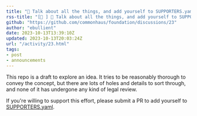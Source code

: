 ```yaml
---
title: "🚀 Talk about all the things, and add yourself to SUPPORTERS.yaml"
rss-title: "[📣 ] 🚀 Talk about all the things, and add yourself to SUPPORTERS.yaml"
github: "https://github.com/commonhaus/foundation/discussions/23"
author: "ebullient"
date: 2023-10-13T13:39:10Z
updated: 2023-10-13T20:03:24Z
url: "/activity/23.html"
tags:
- post
- announcements
---
```

This repo is a draft to explore an idea. It tries to be reasonably thorough to convey the concept, but there are lots of holes and details to sort through, and none of it has undergone any kind of legal review.

If you're willing to support this effort, please submit a PR to add yourself to [SUPPORTERS.yaml](https://github.com/commonhaus/foundation/blob/main/SUPPORTERS.yaml).


